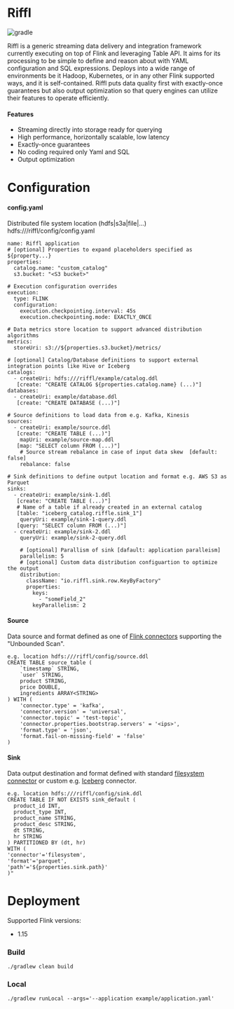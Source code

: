 # Riffl
![gradle](https://github.com/riffl/riffl/actions/workflows/gradle.yml/badge.svg)

Riffl is a generic streaming data delivery and integration framework currently executing on top of Flink and leveraging Table API.
It aims for its processing to be simple to define and reason about with YAML configuration and SQL expressions.
Deploys into a wide range of environments be it Hadoop, Kubernetes, or in any other Flink supported ways, and it is self-contained.
Riffl puts data quality first with exactly-once guarantees but also output optimization so that query engines can utilize their features to operate efficiently.

#### Features
* Streaming directly into storage ready for querying
* High performance, horizontally scalable, low latency
* Exactly-once guarantees
* No coding required only Yaml and SQL
* Output optimization

# Configuration

#### config.yaml
Distributed file system location (hdfs|s3a|file|...) hdfs:///riffl/config/config.yaml
```
name: Riffl application
# [optional] Properties to expand placeholders specified as ${property...}
properties:
  catalog.name: "custom_catalog"
  s3.bucket: "<S3 bucket>"

# Execution configuration overrides
execution:
  type: FLINK
  configuration:
    execution.checkpointing.interval: 45s
    execution.checkpointing.mode: EXACTLY_ONCE
    
# Data metrics store location to support advanced distribution algorithms
metrics:
  storeUri: s3://${properties.s3.bucket}/metrics/
  
# [optional] Catalog/Database definitions to support external integration points like Hive or Iceberg
catalogs:                                        
  - createUri: hdfs:///riffl/example/catalog.ddl
   [create: "CREATE CATALOG ${properties.catalog.name} (...)"]             
databases:                                          
  - createUri: example/database.ddl
   [create: "CREATE DATABASE (...)"]
   
# Source definitions to load data from e.g. Kafka, Kinesis
sources:
  - createUri: example/source.ddl
   [create: "CREATE TABLE (...)"]
    mapUri: example/source-map.ddl
   [map: "SELECT column FROM (...)"]
    # Source stream rebalance in case of input data skew  [default: false]
    rebalance: false

# Sink definitions to define output location and format e.g. AWS S3 as Parquet
sinks:
  - createUri: example/sink-1.ddl
   [create: "CREATE TABLE (...)"]
   # Name of a table if already created in an external catalog
   [table: "iceberg_catalog.riffle.sink_1"]
    queryUri: example/sink-1-query.ddl
   [query: "SELECT column FROM (...)"]
  - createUri: example/sink-2.ddl
    queryUri: example/sink-2-query.ddl
    
    # [optional] Parallism of sink [dafault: application paralleism]
    parallelism: 5
    # [optional] Custom data distribution configuartion to optimize the output  
    distribution:
      className: "io.riffl.sink.row.KeyByFactory"
      properties:
        keys:
          - "someField_2"
        keyParallelism: 2
```
#### Source

Data source and format defined as one of [Flink connectors](https://nightlies.apache.org/flink/flink-docs-release-1.14/docs/connectors/table/overview/) supporting the "Unbounded Scan". 

```
e.g. location hdfs:///riffl/config/source.ddl
CREATE TABLE source_table (
    `timestamp` STRING,
    `user` STRING,
    product STRING,
    price DOUBLE,
    ingredients ARRAY<STRING>
) WITH (
    'connector.type' = 'kafka',
    'connector.version' = 'universal',
    'connector.topic' = 'test-topic',
    'connector.properties.bootstrap.servers' = '<ips>',
    'format.type' = 'json',
    'format.fail-on-missing-field' = 'false'
)
```

#### Sink

Data output destination and format defined with standard [filesystem connector](https://nightlies.apache.org/flink/flink-docs-release-1.15/docs/connectors/table/filesystem/) or custom e.g. [Iceberg](https://iceberg.apache.org/docs/latest/flink-connector/) connector. 

```
e.g. location hdfs:///riffl/config/sink.ddl
CREATE TABLE IF NOT EXISTS sink_default (
  product_id INT,
  product_type INT,
  product_name STRING,
  product_desc STRING,
  dt STRING,
  hr STRING
) PARTITIONED BY (dt, hr)
WITH (
'connector'='filesystem',
'format'='parquet',
'path'='${properties.sink.path}'
)"
```
# Deployment
Supported Flink versions:
* 1.15

### Build
```
./gradlew clean build
```

### Local
```
./gradlew runLocal --args='--application example/application.yaml'
```
